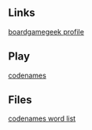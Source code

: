 ## Links

[boardgamegeek profile](https://www.boardgamegeek.com/user/cardflopper)

## Play

[codenames](codenames)

## Files
[codenames word list](codenames/codenames_words.txt)
